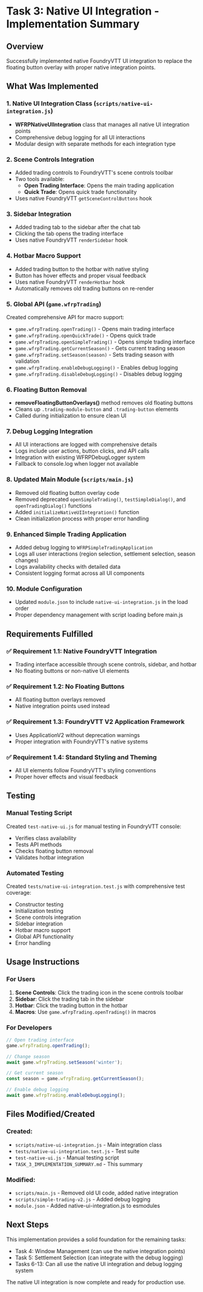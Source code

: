 # Task 3: Native UI Integration - Implementation Summary

## Overview
Successfully implemented native FoundryVTT UI integration to replace the floating button overlay with proper native integration points.

## What Was Implemented

### 1. Native UI Integration Class (`scripts/native-ui-integration.js`)
- **WFRPNativeUIIntegration** class that manages all native UI integration points
- Comprehensive debug logging for all UI interactions
- Modular design with separate methods for each integration type

### 2. Scene Controls Integration
- Added trading controls to FoundryVTT's scene controls toolbar
- Two tools available:
  - **Open Trading Interface**: Opens the main trading application
  - **Quick Trade**: Opens quick trade functionality
- Uses native FoundryVTT `getSceneControlButtons` hook

### 3. Sidebar Integration
- Added trading tab to the sidebar after the chat tab
- Clicking the tab opens the trading interface
- Uses native FoundryVTT `renderSidebar` hook

### 4. Hotbar Macro Support
- Added trading button to the hotbar with native styling
- Button has hover effects and proper visual feedback
- Uses native FoundryVTT `renderHotbar` hook
- Automatically removes old trading buttons on re-render

### 5. Global API (`game.wfrpTrading`)
Created comprehensive API for macro support:
- `game.wfrpTrading.openTrading()` - Opens main trading interface
- `game.wfrpTrading.openQuickTrade()` - Opens quick trade
- `game.wfrpTrading.openSimpleTrading()` - Opens simple trading interface
- `game.wfrpTrading.getCurrentSeason()` - Gets current trading season
- `game.wfrpTrading.setSeason(season)` - Sets trading season with validation
- `game.wfrpTrading.enableDebugLogging()` - Enables debug logging
- `game.wfrpTrading.disableDebugLogging()` - Disables debug logging

### 6. Floating Button Removal
- **removeFloatingButtonOverlays()** method removes old floating buttons
- Cleans up `.trading-module-button` and `.trading-button` elements
- Called during initialization to ensure clean UI

### 7. Debug Logging Integration
- All UI interactions are logged with comprehensive details
- Logs include user actions, button clicks, and API calls
- Integration with existing WFRPDebugLogger system
- Fallback to console.log when logger not available

### 8. Updated Main Module (`scripts/main.js`)
- Removed old floating button overlay code
- Removed deprecated `openSimpleTrading()`, `testSimpleDialog()`, and `openTradingDialog()` functions
- Added `initializeNativeUIIntegration()` function
- Clean initialization process with proper error handling

### 9. Enhanced Simple Trading Application
- Added debug logging to `WFRPSimpleTradingApplication`
- Logs all user interactions (region selection, settlement selection, season changes)
- Logs availability checks with detailed data
- Consistent logging format across all UI components

### 10. Module Configuration
- Updated `module.json` to include `native-ui-integration.js` in the load order
- Proper dependency management with script loading before main.js

## Requirements Fulfilled

### ✅ Requirement 1.1: Native FoundryVTT Integration
- Trading interface accessible through scene controls, sidebar, and hotbar
- No floating buttons or non-native UI elements

### ✅ Requirement 1.2: No Floating Buttons
- All floating button overlays removed
- Native integration points used instead

### ✅ Requirement 1.3: FoundryVTT V2 Application Framework
- Uses ApplicationV2 without deprecation warnings
- Proper integration with FoundryVTT's native systems

### ✅ Requirement 1.4: Standard Styling and Theming
- All UI elements follow FoundryVTT's styling conventions
- Proper hover effects and visual feedback

## Testing

### Manual Testing Script
Created `test-native-ui.js` for manual testing in FoundryVTT console:
- Verifies class availability
- Tests API methods
- Checks floating button removal
- Validates hotbar integration

### Automated Testing
Created `tests/native-ui-integration.test.js` with comprehensive test coverage:
- Constructor testing
- Initialization testing
- Scene controls integration
- Sidebar integration
- Hotbar macro support
- Global API functionality
- Error handling

## Usage Instructions

### For Users
1. **Scene Controls**: Click the trading icon in the scene controls toolbar
2. **Sidebar**: Click the trading tab in the sidebar
3. **Hotbar**: Click the trading button in the hotbar
4. **Macros**: Use `game.wfrpTrading.openTrading()` in macros

### For Developers
```javascript
// Open trading interface
game.wfrpTrading.openTrading();

// Change season
await game.wfrpTrading.setSeason('winter');

// Get current season
const season = game.wfrpTrading.getCurrentSeason();

// Enable debug logging
await game.wfrpTrading.enableDebugLogging();
```

## Files Modified/Created

### Created:
- `scripts/native-ui-integration.js` - Main integration class
- `tests/native-ui-integration.test.js` - Test suite
- `test-native-ui.js` - Manual testing script
- `TASK_3_IMPLEMENTATION_SUMMARY.md` - This summary

### Modified:
- `scripts/main.js` - Removed old UI code, added native integration
- `scripts/simple-trading-v2.js` - Added debug logging
- `module.json` - Added native-ui-integration.js to esmodules

## Next Steps
This implementation provides a solid foundation for the remaining tasks:
- Task 4: Window Management (can use the native integration points)
- Task 5: Settlement Selection (can integrate with the debug logging)
- Tasks 6-13: Can all use the native UI integration and debug logging system

The native UI integration is now complete and ready for production use.